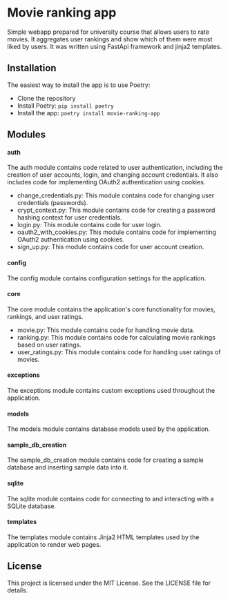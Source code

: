 # Movie ranking app

Simple webapp prepared for university course that allows users to rate movies. It aggregates user rankings and show which of them were most liked by users. It was written using FastApi framework and jinja2 templates. 

## Installation
The easiest way to install the app is to use Poetry:

- Clone the repository
- Install Poetry: `pip install poetry`
- Install the app: `poetry install movie-ranking-app`

## Modules
#### auth
The auth module contains code related to user authentication, including the creation of user accounts, login, and changing account credentials. It also includes code for implementing OAuth2 authentication using cookies.

- change_credentials.py: This module contains code for changing user credentials (passwords).
- crypt_context.py: This module contains code for creating a password hashing context for user credentials.
- login.py: This module contains code for user login.
- oauth2_with_cookies.py: This module contains code for implementing OAuth2 authentication using cookies.
- sign_up.py: This module contains code for user account creation.

#### config
The config module contains configuration settings for the application.

#### core
The core module contains the application's core functionality for movies, rankings, and user ratings.

- movie.py: This module contains code for handling movie data.
- ranking.py: This module contains code for calculating movie rankings based on user ratings.
- user_ratings.py: This module contains code for handling user ratings of movies.

#### exceptions
The exceptions module contains custom exceptions used throughout the application.

#### models
The models module contains database models used by the application.

#### sample_db_creation
The sample_db_creation module contains code for creating a sample database and inserting sample data into it.

#### sqlite
The sqlite module contains code for connecting to and interacting with a SQLite database.

#### templates
The templates module contains Jinja2 HTML templates used by the application to render web pages.

## License
This project is licensed under the MIT License. See the LICENSE file for details.
